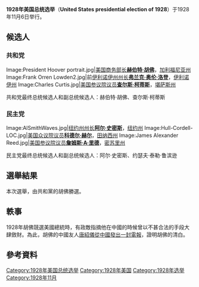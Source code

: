 **1928年美国总统选举**（**United States presidential election of
1928**）于1928年11月6日举行。

## 候选人

### 共和党

Image:President Hoover
portrait.jpg|[美国商务部长](https://zh.wikipedia.org/wiki/美国商务部长 "wikilink")**[赫伯特·胡佛](../Page/赫伯特·胡佛.md "wikilink")**，[加利福尼亚州](../Page/加利福尼亚州.md "wikilink")
Image:Frank Orren
Lowden2.jpg|前[伊利诺伊州州长](https://zh.wikipedia.org/wiki/伊利诺伊州州长 "wikilink")**[弗兰克·奥伦·洛登](https://zh.wikipedia.org/wiki/弗兰克·奥伦·洛登 "wikilink")**，[伊利诺伊州](../Page/伊利诺伊州.md "wikilink")
Image:Charles
Curtis.jpg|[美国参议院议员](../Page/美国参议院.md "wikilink")**[查尔斯·柯蒂斯](../Page/查尔斯·柯蒂斯.md "wikilink")**，[堪萨斯州](https://zh.wikipedia.org/wiki/堪萨斯州 "wikilink")

共和党最终总统候选人和副总统候选人：赫伯特·胡佛、查尔斯·柯蒂斯

### 民主党

Image:AlSmithWaves.jpg|[纽约州州长](../Page/纽约州州长.md "wikilink")**[阿尔·史密斯](https://zh.wikipedia.org/wiki/阿尔·史密斯 "wikilink")**，[纽约州](../Page/纽约州.md "wikilink")
Image:Hull-Cordell-LOC.jpg|[美国众议院议员](https://zh.wikipedia.org/wiki/美国众议院 "wikilink")**[科德尔·赫尔](../Page/科德尔·赫尔.md "wikilink")**，[田纳西州](../Page/田纳西州.md "wikilink")
Image:James Alexander
Reed.jpg|[美国参议院议员](../Page/美国参议院.md "wikilink")**[詹姆斯·A·里德](https://zh.wikipedia.org/wiki/詹姆斯·A·里德 "wikilink")**，[密苏里州](https://zh.wikipedia.org/wiki/密苏里州 "wikilink")

民主党最终总统候选人和副总统候选人：阿尔·史密斯、约瑟夫·泰勒·鲁滨逊

## 選舉結果

本次選舉，由共和黨的胡佛勝選。

## 軼事

1928年胡佛競選美國總統時，有政敵指摘他在中國的時候曾以不甚合法的手段大肆斂財。為此，胡佛的中國友人[唐紹儀從中國發出一封電報](https://zh.wikipedia.org/wiki/唐紹儀 "wikilink")，證明胡佛的清白。

## 參考資料

[Category:1928年美国总统选举](https://zh.wikipedia.org/wiki/Category:1928年美国总统选举 "wikilink")
[Category:1928年美国](https://zh.wikipedia.org/wiki/Category:1928年美国 "wikilink")
[Category:1928年选举](https://zh.wikipedia.org/wiki/Category:1928年选举 "wikilink")
[Category:1928年11月](https://zh.wikipedia.org/wiki/Category:1928年11月 "wikilink")